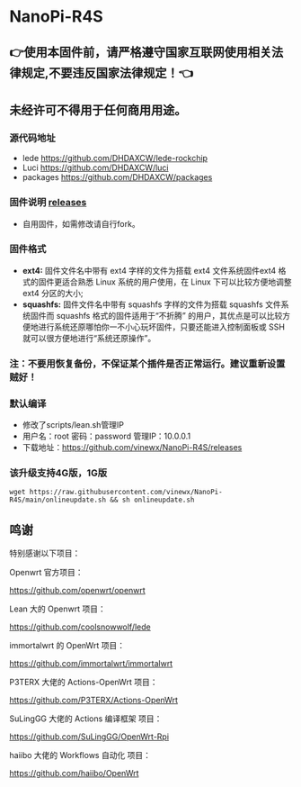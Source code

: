 # NanoPi-R4S
## 👉使用本固件前，请严格遵守国家互联网使用相关法律规定,不要违反国家法律规定！👈
## 未经许可不得用于任何商用用途。
### 源代码地址
- lede https://github.com/DHDAXCW/lede-rockchip
- Luci https://github.com/DHDAXCW/luci
- packages https://github.com/DHDAXCW/packages

### 固件说明 [releases](https://github.com/vinewx/NanoPi-R4S/releases)
- 自用固件，如需修改请自行fork。

### 固件格式
- **ext4:** 固件文件名中带有 ext4 字样的文件为搭载 ext4 文件系统固件ext4 格式的固件更适合熟悉 Linux 系统的用户使用，在 Linux 下可以比较方便地调整 ext4 分区的大小;
- **squashfs:** 固件文件名中带有 squashfs 字样的文件为搭载 squashfs 文件系统固件而 squashfs 格式的固件适用于“不折腾” 的用户，其优点是可以比较方便地进行系统还原哪怕你一不小心玩坏固件，只要还能进入控制面板或 SSH就可以很方便地进行“系统还原操作”。

### 注：不要用恢复备份，不保证某个插件是否正常运行。建议重新设置贼好！

### 默认编译  

- 修改了scripts/lean.sh管理IP
- 用户名：root 密码：password  管理IP：10.0.0.1
- 下载地址：https://github.com/vinewx/NanoPi-R4S/releases
  
### 该升级支持4G版，1G版
```
wget https://raw.githubusercontent.com/vinewx/NanoPi-R4S/main/onlineupdate.sh && sh onlineupdate.sh
```

## 鸣谢

特别感谢以下项目：

Openwrt 官方项目：

<https://github.com/openwrt/openwrt>

Lean 大的 Openwrt 项目：

<https://github.com/coolsnowwolf/lede>

immortalwrt 的 OpenWrt 项目：

<https://github.com/immortalwrt/immortalwrt>

P3TERX 大佬的 Actions-OpenWrt 项目：

<https://github.com/P3TERX/Actions-OpenWrt>

SuLingGG 大佬的 Actions 编译框架 项目：

<https://github.com/SuLingGG/OpenWrt-Rpi>

haiibo 大佬的 Workflows 自动化 项目：

<https://github.com/haiibo/OpenWrt>
